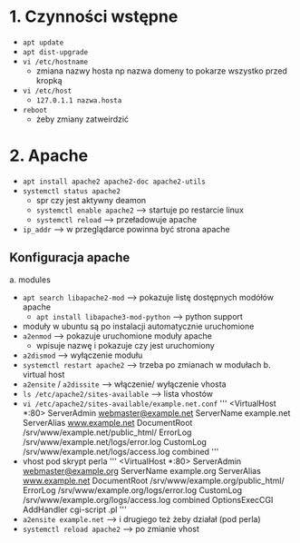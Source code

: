 # 1. Czynności wstępne
- `apt update`
- `apt dist-upgrade`
- `vi /etc/hostname`
  - zmiana nazwy hosta np nazwa domeny to pokarze wszystko przed kropką
- `vi /etc/host`
  - `127.0.1.1 nazwa.hosta`
- `reboot`
  - żeby zmiany zatweirdzić

# 2. Apache
- `apt install apache2 apache2-doc apache2-utils`
- `systemctl status apache2`
  - spr czy jest aktywny deamon
  - `systemctl enable apache2` --> startuje po restarcie linux
  - `systemctl reload` --> przeładowuje apache
- `ip_addr` --> w przeglądarce powinna być strona apache

## Konfiguracja apache
a. modules
  - `apt search libapache2-mod` --> pokazuje listę dostępnych modółów apache
    - `apt install libapache3-mod-python` --> python support
  - moduły w ubuntu są po instalacji automatycznie uruchomione
  - `a2enmod` --> pokazuje uruchomione moduły apache
    - wpisuje nazwę i pokazuje czy jest uruchomiony
  - `a2dismod` --> wyłączenie modułu
  - `systemctl restart apache2` --> trzeba po zmianach w modułach
b. virtual host
  - `a2ensite` / `a2dissite` --> włączenie/ wyłączenie vhosta
  - `ls /etc/apache2/sites-available` --> lista vhostów
  - `vi /etc/apache2/sites-available/example.net.conf`
    '''
        <VirtualHost *:80> 
            ServerAdmin webmaster@example.net
            ServerName example.net
            ServerAlias www.example.net
            DocumentRoot /srv/www/example.net/public_html/
            ErrorLog /srv/www/example.net/logs/error.log
            CustomLog /srv/www/example.net/logs/access.log combined
        </VirtualHost>
    '''
  - vhost pod skrypt perla
    '''
        <VirtualHost *:80> 
            ServerAdmin webmaster@example.org
            ServerName example.org
            ServerAlias www.example.net
            DocumentRoot /srv/www/example.org/public_html/
            ErrorLog /srv/www/example.org/logs/error.log
            CustomLog /srv/www/example.org/logs/access.log combined
            OptionsExecCGI
            AddHandler cgi-script .pl
        </VirtualHost>
    '''
  - `a2ensite example.net` --> i drugiego też żeby działał (pod perla)
  - `systemctl reload apache2` --> po zmianie vhost

